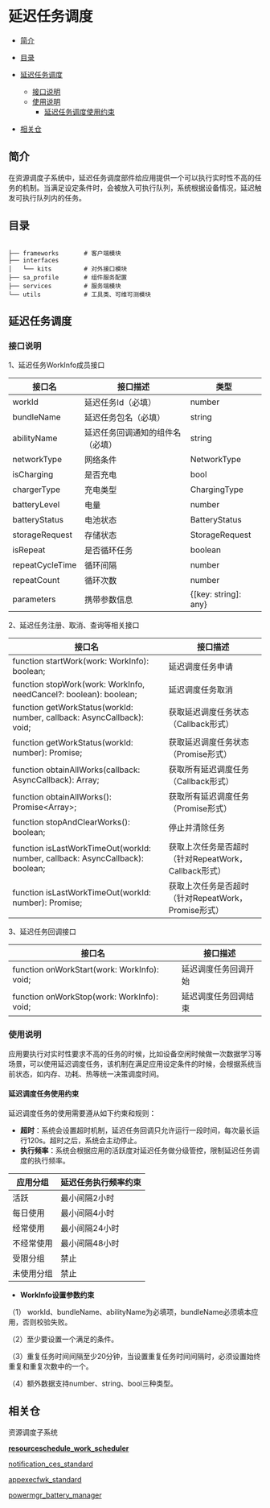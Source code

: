 # 延迟任务调度

-   [简介](#section11660541593)
-   [目录](#section161941989596)
-   [延迟任务调度](#section1312121216216)
    -   [接口说明](#section114564657874)
    -   [使用说明](#section129654513264)
        -   [延迟任务调度使用约束](#section1551164914237)

-   [相关仓](#section1371113476307)

## 简介<a name="section11660541593"></a>

在资源调度子系统中，延迟任务调度部件给应用提供一个可以执行实时性不高的任务的机制。当满足设定条件时，会被放入可执行队列，系统根据设备情况，延迟触发可执行队列内的任务。

## 目录<a name="section161941989596"></a>

```

├── frameworks       # 客户端模块
├── interfaces
│   └── kits         # 对外接口模块
├── sa_profile       # 组件服务配置
├── services         # 服务端模块
└── utils            # 工具类、可维可测模块

```
## 延迟任务调度<a name="section1312121216216"></a>

### 接口说明<a name="section114564657874"></a>
1、延迟任务WorkInfo成员接口

接口名|接口描述|类型                           
---------------------------------------------------------|-----------------------------------------|---------------------------------------------------------
workId | 延迟任务Id（必填）|number
bundleName | 延迟任务包名（必填）|string
abilityName | 延迟任务回调通知的组件名（必填）|string
networkType | 网络条件 | NetworkType
isCharging | 是否充电 | bool
chargerType | 充电类型 | ChargingType
batteryLevel | 电量| number
batteryStatus| 电池状态|	BatteryStatus
storageRequest|存储状态|	StorageRequest
isRepeat|是否循环任务|	boolean
repeatCycleTime |循环间隔|	number
repeatCount	|循环次数| number
parameters    |携带参数信息| {[key: string]: any}

2、延迟任务注册、取消、查询等相关接口

接口名                                                    |     接口描述                            
---------------------------------------------------------|-----------------------------------------
function startWork(work: WorkInfo): boolean; | 延迟调度任务申请 
function stopWork(work: WorkInfo, needCancel?: boolean): boolean;        | 延迟调度任务取消 
function getWorkStatus(workId: number, callback: AsyncCallback<WorkInfo>): void;| 获取延迟调度任务状态（Callback形式） 
function getWorkStatus(workId: number): Promise<WorkInfo>; | 获取延迟调度任务状态（Promise形式） 
function obtainAllWorks(callback: AsyncCallback<void>): Array<WorkInfo>;| 获取所有延迟调度任务（Callback形式） 
function obtainAllWorks(): Promise<Array<WorkInfo>>;| 获取所有延迟调度任务（Promise形式） 
function stopAndClearWorks(): boolean;| 停止并清除任务
function isLastWorkTimeOut(workId: number, callback: AsyncCallback<void>): boolean;| 获取上次任务是否超时（针对RepeatWork，Callback形式）
function isLastWorkTimeOut(workId: number): Promise<boolean>;| 获取上次任务是否超时（针对RepeatWork，Promise形式）

3、延迟任务回调接口

接口名                                                    |     接口描述                            
---------------------------------------------------------|-----------------------------------------
function onWorkStart(work: WorkInfo): void; | 延迟调度任务回调开始
function onWorkStop(work: WorkInfo): void; | 延迟调度任务回调结束


### 使用说明<a name="section129654513264"></a>
应用要执行对实时性要求不高的任务的时候，比如设备空闲时候做一次数据学习等场景，可以使用延迟调度任务，该机制在满足应用设定条件的时候，会根据系统当前状态，如内存、功耗、热等统一决策调度时间。

#### 延迟调度任务使用约束<a name="section1551164914237"></a>

延迟调度任务的使用需要遵从如下约束和规则：

- **超时**：系统会设置超时机制，延迟任务回调只允许运行一段时间，每次最长运行120s。超时之后，系统会主动停止。
- **执行频率**：系统会根据应用的活跃度对延迟任务做分级管控，限制延迟任务调度的执行频率。

应用分组             |     延迟任务执行频率约束                            
--------------------|-------------------------
活跃 | 最小间隔2小时
每日使用 | 最小间隔4小时 
经常使用 | 最小间隔24小时 
不经常使用 | 最小间隔48小时 
受限分组 | 禁止 
未使用分组 | 禁止 

- **WorkInfo设置参数约束** 

（1） workId、bundleName、abilityName为必填项，bundleName必须填本应用，否则校验失败。

（2）至少要设置一个满足的条件。

（3）重复任务时间间隔至少20分钟，当设置重复任务时间间隔时，必须设置始终重复和重复次数中的一个。

（4）额外数据支持number、string、bool三种类型。

## 相关仓<a name="section1371113476307"></a>

资源调度子系统

[**resourceschedule_work_scheduler**](https://gitee.com/openharmony/resourceschedule_work_scheduler)

[notification_ces_standard](https://gitee.com/openharmony/notification_ces_standard)

[appexecfwk_standard](https://gitee.com/openharmony/appexecfwk_standard)

[powermgr_battery_manager](https://gitee.com/openharmony/powermgr_battery_manager)

